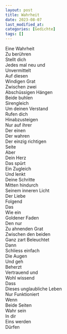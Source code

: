 ```yaml
---
layout: post
title: Wahrheit
date: 2023-08-07
last_modified_at:
categories: [Gedichte]
tags: []
---
```


Eine Wahrheit  
Zu berühren  
Stellt dich  
Jedes mal neu und  
Unvermittelt  
Auf diesen  
Windigen Grat  
Zwischen zwei  
Abschüssigen Hängen  
Beide buhlen  
Sirengleich  
Um deinen Verstand  
Rufen dich  
Hinabzusteigen  
Nur auf ihrer  
Der einen  
Der wahren  
Der einzig richtigen  
Seite  
Aber  
Dein Herz  
Das spürt  
Ein Zugleich  
Und lenkt  
Deine Schritte  
Mitten hindurch  
Seinem inneren Licht  
Der Liebe  
Folgend  
Das  
Wie ein  
Goldener Faden  
Den nur  
Zu ahnenden Grat  
Zwischen den beiden  
Ganz zart
Beleuchtet  
Dann  
Schliess einfach  
Die Augen  
Und geh  
Beherzt  
Vertrauend und  
Wohl wissend  
Dass  
Dieses unglaubliche Leben  
Nur Funktioniert  
Wenn  
Beide Seiten  
Wahr sein  
In dir  
Eins werden  
Dürfen